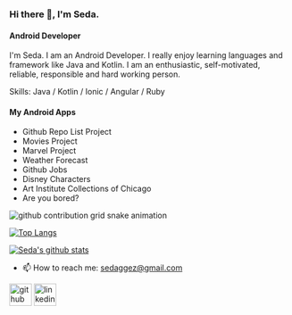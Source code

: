 ### Hi there 👋, I'm Seda.
#### Android Developer

I'm Seda. I am an Android Developer. I really enjoy learning languages and framework like Java and Kotlin. I am an enthusiastic, self-motivated, reliable, responsible and hard working person.

Skills: Java / Kotlin / Ionic / Angular / Ruby

#### My Android Apps
- Github Repo List Project 
- Movies Project 
- Marvel Project 
- Weather Forecast 
- Github Jobs 
- Disney Characters
- Art Institute Collections of Chicago
- Are you bored?

![github contribution grid snake animation](https://github.com/sedaaggez/sedaaggez/blob/output/github-contribution-grid-snake.gif)

[![Top Langs](https://github-readme-stats.vercel.app/api/top-langs/?username=sedaaggez&layout=compact)](https://github.com/anuraghazra/github-readme-stats)


[![Seda's github stats](https://github-readme-stats.vercel.app/api?username=sedaaggez)](https://github.com/anuraghazra/github-readme-stats)

- 📫 How to reach me: sedaggez@gmail.com 

[<img src='https://cdn.jsdelivr.net/npm/simple-icons@3.0.1/icons/github.svg' alt='github' height='40'>](https://github.com/sedaaggez)  [<img src='https://cdn.jsdelivr.net/npm/simple-icons@3.0.1/icons/linkedin.svg' alt='linkedin' height='40'>](https://www.linkedin.com/in/sedaaggez/)  


